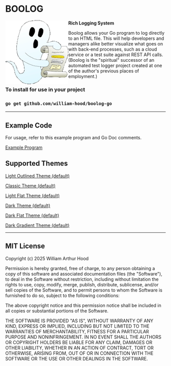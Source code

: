 # BOOLOG
<img align="left" src="examples/boolog-logo-sm.gif">

**Rich Logging System**

Boolog allows your Go program to log directly to an HTML file. This will help developers and managers alike better
visualize what goes on with back-end processes, such as a cloud service or a test suite against REST API calls.
(Boolog is the "spiritual" successor of an automated test logger project created at one of the author's previous places of employment.)

### To install for use in your project
### `go get github.com/william-hood/boolog-go`
---
## Example Code
For usage, refer to this example program and Go Doc comments.

[Example Program](examples/main.go)

## Supported Themes
[Light Outlined Theme (default)](examples/Boolog%20Example%20-%20Light%20Outlined.html)

[Classic Theme (default)](examples/Boolog%20Example%20-%20Light%20Classic.html)

[Light Flat Theme (default)](examples/Boolog%20Example%20-%20Light%20Flat.html)

[Dark Theme (default)](examples/Boolog%20Example%20-%20Dark.html)

[Dark Flat Theme (default)](examples/Boolog%20Example%20-%20Dark%20Flat.html)

[Dark Gradient Theme (default)](examples/Boolog%20Example%20-%20Dark%20Gradient.html)

---
## MIT License
Copyright (c) 2025 William Arthur Hood

Permission is hereby granted, free of charge, to any person obtaining a copy
of this software and associated documentation files (the "Software"), to deal
in the Software without restriction, including without limitation the rights to
use, copy, modify, merge, publish, distribute, sublicense, and/or sell copies
of the Software, and to permit persons to whom the Software is furnished
to do so, subject to the following conditions:

The above copyright notice and this permission notice shall be included
in all copies or substantial portions of the Software.

THE SOFTWARE IS PROVIDED "AS IS", WITHOUT WARRANTY OF ANY KIND,
EXPRESS OR IMPLIED, INCLUDING BUT NOT LIMITED TO THE WARRANTIES
OF MERCHANTABILITY, FITNESS FOR A PARTICULAR PURPOSE AND
NONINFRINGEMENT. IN NO EVENT SHALL THE AUTHORS OR COPYRIGHT
HOLDERS BE LIABLE FOR ANY CLAIM, DAMAGES OR OTHER LIABILITY,
WHETHER IN AN ACTION OF CONTRACT, TORT OR OTHERWISE, ARISING
FROM, OUT OF OR IN CONNECTION WITH THE SOFTWARE OR THE USE OR
OTHER DEALINGS IN THE SOFTWARE.
